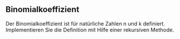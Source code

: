## Binomialkoeffizient

Der Binomialkoeffizient ist für natürliche Zahlen n und k definiert. Implementieren Sie die Definition mit Hilfe einer rekursiven Methode.